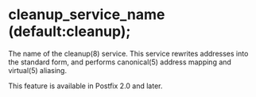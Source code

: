 # cleanup_service_name (default:cleanup); 


The name of the cleanup(8) service. This service rewrites addresses
into the standard form, and performs canonical(5) address mapping
and virtual(5) aliasing.



This feature is available in Postfix 2.0 and later.



